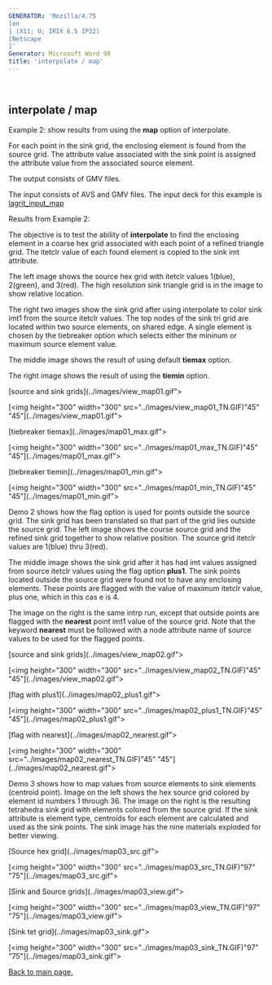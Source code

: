 ```yaml
---
GENERATOR: 'Mozilla/4.75 
[en
] (X11; U; IRIX 6.5 IP32) 
[Netscape
]'
Generator: Microsoft Word 98
title: 'interpolate / map'
---
```


 

interpolate / map
-----------------





Example 2: show results from using the **map** option of interpolate.




 For each point in the sink grid, the enclosing element is found from
 the source grid. The attribute value associated with the sink point is
 assigned the attribute value from the associated source element.

 The output consists of GMV files.

 The input consists of AVS and GMV files. The input deck for this
 example is [lagrit\_input\_map](lagrit_input_map)





Results from Example 2:




 The objective is to test the ability of **interpolate** to find the
 enclosing element in a coarse hex grid associated with each point of a
 refined triangle grid. The itetclr value of each found element is
 copied to the sink imt attribute.

 The left image shows the source hex grid with itetclr values 1(blue),
 2(green), and 3(red). The high resolution sink triangle grid is in the
 image to show relative location.

 The right two images show the sink grid after using interpolate to
 color sink imt1 from the source itetclr values. The top nodes of the
 sink tri grid are located within two source elements, on shared edge.
 A single element is chosen by the tiebreaker option which selects
 either the mininum or maximum source element value.

 The middle image shows the result of using default **tiemax** option.

 The right image shows the result of using the **tiemin** option.

[source and sink grids](../images/view_map01.gif">

[<img height="300" width="300" src="../images/view_map01_TN.GIF)"45"
"45"](../images/view_map01.gif">

[tiebreaker tiemax](../images/map01_max.gif">

[<img height="300" width="300" src="../images/map01_max_TN.GIF)"45"
"45"](../images/map01_max.gif">

[tiebreaker tiemin](../images/map01_min.gif">

[<img height="300" width="300" src="../images/map01_min_TN.GIF)"45"
"45"](../images/map01_min.gif">

 Demo 2 shows how the flag option is used for points outside the source
 grid. The sink grid has been translated so that part of the grid lies
 outside the source grid. The left image shows the course source grid
 and the refined sink grid together to show relative position. The
 source grid itetclr values are 1(blue) thru 3(red).

 The middle image shows the sink grid after it has had imt values
 assigned from source itetclr values using the flag option **plus1**.
 The sink points located outside the source grid were found not to have
 any enclosing elements. These points are flagged with the value of
 maximum itetclr value, plus one, which in this cas e is 4.

 The image on the right is the same intrp run, except that outside
 points are flagged with the **nearest** point imt1 value of the source
 grid. Note that the keyword **nearest** must be followed with a node
 attribute name of source values to be used for the flagged points.

[source and sink grids](../images/view_map02.gif">

[<img height="300" width="300" src="../images/view_map02_TN.GIF)"45"
"45"](../images/view_map02.gif">

[flag with plus1](../images/map02_plus1.gif">

[<img height="300" width="300" src="../images/map02_plus1_TN.GIF)"45"
"45"](../images/map02_plus1.gif">

[flag with nearest](../images/map02_nearest.gif">

[<img height="300" width="300" src="../images/map02_nearest_TN.GIF)"45"
"45"](../images/map02_nearest.gif">

 Demo 3 shows how to map values from source elements to sink elements
 (centroid point). Image on the left shows the hex source grid colored
 by element id numbers 1 through 36. The image on the right is the
 resulting tetrahedra sink grid with elements colored from the source
 grid. If the sink attribute is element type, centroids for each
 element are calculated and used as the sink points. The sink image has
 the nine materials exploded for better viewing.

[Source hex grid](../images/map03_src.gif">

[<img height="300" width="300" src="../images/map03_src_TN.GIF)"97"
"75"](../images/map03_src.gif">

[Sink and Source grids](../images/map03_view.gif">

[<img height="300" width="300" src="../images/map03_view_TN.GIF)"97"
"75"](../images/map03_view.gif">

[Sink tet grid](../images/map03_sink.gif">

[<img height="300" width="300" src="../images/map03_sink_TN.GIF)"97"
"75"](../images/map03_sink.gif">









[Back to main page.](commands/main_interpolate.md#DEMOS)



